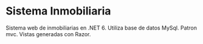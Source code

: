 # Sistema Inmobiliaria
 Sistema web de inmobiliarias en .NET 6. Utiliza base de datos MySql. Patron mvc. Vistas generadas con Razor.

